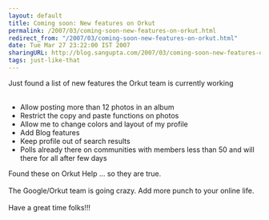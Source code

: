 ```yaml
---
layout: default
title: Coming soon: New features on Orkut
permalink: /2007/03/coming-soon-new-features-on-orkut.html
redirect_from: "/2007/03/coming-soon-new-features-on-orkut.html"
date: Tue Mar 27 23:22:00 IST 2007
sharingURL: http://blog.sangupta.com/2007/03/coming-soon-new-features-on-orkut.html
tags: just-like-that
---
```

Just found a list of new features the Orkut team is currently working
<br>
<br>
<ul>
    <li>Allow posting more than 12 photos in an album</li>
    <li>Restrict the copy and paste functions on photos</li>
    <li>Allow me to change colors and layout of my profile</li>
    <li>Add Blog features</li>
    <li>Keep profile out of search results</li>
    <li>Polls already there on communities with members less than 50 and will there for all after few days<br></li>
</ul>Found these on Orkut Help ... so they are true.
<br>
<br>The Google/Orkut team is going crazy. Add more punch to your online life.
<br>
<br>Have a great time folks!!!
